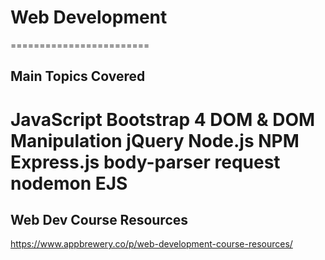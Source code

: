 # Web Development

========================
## Main Topics Covered
JavaScript
Bootstrap 4
DOM & DOM Manipulation
jQuery
Node.js
NPM
Express.js
body-parser
request
nodemon
EJS
========================
## Web Dev Course Resources
https://www.appbrewery.co/p/web-development-course-resources/


